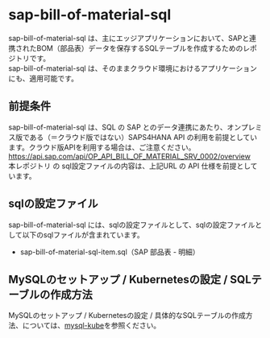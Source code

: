 # sap-bill-of-material-sql
sap-bill-of-material-sql は、主にエッジアプリケーションにおいて、SAPと連携されたBOM（部品表）データを保存するSQLテーブルを作成するためのレポジトリです。  
sap-bill-of-material-sql は、そのままクラウド環境におけるアプリケーションにも、適用可能です。  

## 前提条件  
sap-bill-of-material-sql は、SQL の SAP とのデータ連携にあたり、オンプレミス版である（＝クラウド版ではない）SAPS4HANA API の利用を前提としています。クラウド版APIを利用する場合は、ご注意ください。  
https://api.sap.com/api/OP_API_BILL_OF_MATERIAL_SRV_0002/overview  
本レポジトリ の sql設定ファイルの内容は、上記URL の API 仕様を前提としています。  

## sqlの設定ファイル
sap-bill-of-material-sql には、sqlの設定ファイルとして、sqlの設定ファイルとして以下のsqlファイルが含まれています。  

* sap-bill-of-material-sql-item.sql（SAP 部品表 - 明細）

## MySQLのセットアップ / Kubernetesの設定 / SQLテーブルの作成方法
MySQLのセットアップ / Kubernetesの設定 / 具体的なSQLテーブルの作成方法、については、[mysql-kube](https://github.com/latonaio/mysql-kube)を参照ください。